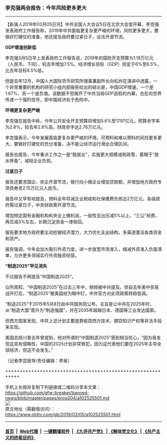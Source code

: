 ### 李克强两会报告：今年风险更多更大
------------------------

<div class="post_content">
 <p>
  【新唐人2019年03月05日讯】中共全国人大会议5日在北京大会堂开幕，李克强发表政府工作报告称，2019年中共面临更复杂更严峻的环境，风险更多更大，要做好打硬仗的准备，他还提及政府要过紧日子，设法开源节流。
 </p>
 <p>
  <strong>
   GDP增速创新低
  </strong>
 </p>
 <p>
  李克强3月5日早上发表政府工作报告说，2019年的国防开支预算为1.18万亿元（人民币，下同），较去年增加7.5%。经济增长目标（GDP）则定于6%至6.5%，比去年目标6.5%低。
 </p>
 <p>
  但是去年12月，中国人大国际货币研究所理事兼副所长向松祚在演讲中透露，一个非常重要的机构的研究小组内部报告给出的结论是，中国GDP增速，一个是1.67%，另一个是负值。该数据不但揭开了中共当局GDP造假的内幕，也在向世界传递一个强烈信号，即中国经济处于危险中。
 </p>
 <p>
  <strong>
   环境更复杂更严峻
  </strong>
 </p>
 <p>
  李克强在报告中称，今年公共安全开支预算将增加5.6%至1797亿元，预算赤字率为2.8%，较去年2.6%高，财政赤字达2.76万亿元。
 </p>
 <p>
  李克强表示，今年发展面临更复杂更严峻的环境，可预料和难以预科的风险更多更大，要做好打硬仗的充分准备，决不能让经济运行滑出合理区间。
 </p>
 <p>
  报告也提及，今年重点工作之一是“稳就业”，实施更大规模减税政策，着眼于“放水养鱼”，减轻企业负担。
 </p>
 <p>
  <strong>
   过紧日子
  </strong>
 </p>
 <p>
  报告还要求国企、央企开源节流，银行向小微企业增加贷款额，并增加地方政府专项债券至2.15万亿元人民币。
 </p>
 <p>
  报告中又罕有地提及，预料全年将减企业税收和社保缴费负担近2万亿元，各级政府需过紧日子，中央财政需开源节流。
 </p>
 <p>
  增加特定国有金融机构和央企上缴利润，一般性支出压减5%以上、“三公”经费，再压减3%左右，长期沉淀资金一律收回。
 </p>
 <p>
  报告要求地方政府要主动挖掘经济潜力，大力优化支出结构，多渠道激活各类资金和资产。
 </p>
 <p>
  报告强调，今年会加大吸引外资力度，进一步放宽市场准入，缩减外资准入负面清单，允许更多领域实行外资独资经营。
 </p>
 <p>
  <strong>
   “制造2025”罕见消失
  </strong>
 </p>
 <p>
  不过报告不再提及“中国制造2025”。
 </p>
 <p>
  众所周知，“中国制造2025”在过去三年中，频频被中共提及。但自去年美中贸易战开打后，“制造2025”被美国视为眼中钉，中共官方对此项政策转趋低调。
 </p>
 <p>
  “制造2025”于2015年5月8日由中共国务院公布，主旨是让中共在2025年时，从“制造大国”晋升为“制造强国”，并在2035年超越日本、德国等工业发达国家。
 </p>
 <p>
  但西方国家发现，中共上述计划主要是靠偷窃西方技术、嫖窃知识产权等非法手段来实现。
 </p>
 <p>
  美国总统川普去年曾提到，他对所谓的“中国制造2025”感到相当忧心，“因为我发现这具有侵略性，中国的2025计划非常冒犯，因为这代表他们要在2025年主导全球经济，但这不会发生。”
 </p>
 <p>
  （记者李芸报导/责任编辑：李泉）
 </p>
 <div class="single_ad">
 </div>
</div>

+++++++++++++++++++++++++++++++++++++++++++++++++++++++++++<br/><br/>
手机上长按并复制下列链接或二维码分享本文章：<br/>
https://github.com/gfw-breaker/banned-news/blob/master/pages/prog204/a102525501.md <br/>
<a href='https://github.com/gfw-breaker/banned-news/blob/master/pages/prog204/a102525501.md'><img src='https://github.com/gfw-breaker/banned-news/blob/master/pages/prog204/a102525501.md.png'/></a> <br/>
原文地址（需翻墙访问）：https://www.ntdtv.com/gb/2019/03/05/a102525501.html


------------------------
#### [首页](https://github.com/gfw-breaker/banned-news/blob/master/README.md) &nbsp;|&nbsp; [Web代理](https://github.com/labour-camp/helloworld) &nbsp;|&nbsp; [一键翻墙软件](https://github.com/gfw-breaker/nogfw/blob/master/README.md) &nbsp;| [《九评共产党》](https://github.com/gfw-breaker/9ping.md/blob/master/README.md#九评之一评共产党是什么) | [《解体党文化》](https://github.com/gfw-breaker/jtdwh.md/blob/master/README.md) | [《共产主义的终极目的》](https://github.com/gfw-breaker/gczydzjmd.md/blob/master/README.md)

